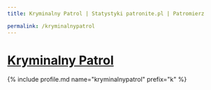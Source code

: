 ```yaml
---
title: Kryminalny Patrol | Statystyki patronite.pl | Patromierz

permalink: /kryminalnypatrol
---
```


# [Kryminalny Patrol](https://patronite.pl/kryminalnypatrol)

{% include profile.md name="kryminalnypatrol" prefix="k" %}
